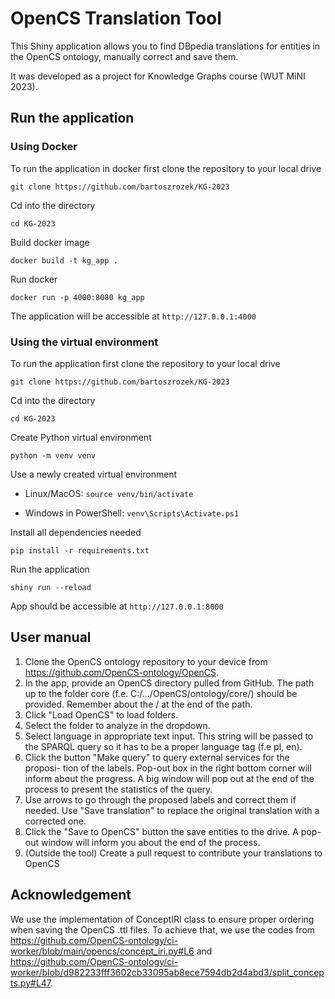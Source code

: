 # OpenCS Translation Tool

This Shiny application allows you to find DBpedia translations for entities in the OpenCS ontology, manually correct and save them.

It was developed as a project for Knowledge Graphs course (WUT MiNI 2023).


## Run the application

### Using Docker

To run the application in docker first clone the repository to your local drive

`git clone https://github.com/bartoszrozek/KG-2023`

Cd into the directory

`cd KG-2023`

Build docker image

`docker build -t kg_app .`

Run docker

`docker run -p 4000:8080 kg_app`

The application will be accessible at `http://127.0.0.1:4000`

### Using the virtual environment
To run the application first clone the repository to your local drive

`git clone https://github.com/bartoszrozek/KG-2023`

Cd into the directory

`cd KG-2023`

Create Python virtual environment

`python -m venv venv`

Use a newly created virtual environment

- Linux/MacOS:
`source venv/bin/activate`

- Windows in PowerShell:
`venv\Scripts\Activate.ps1`

Install all dependencies needed

`pip install -r requirements.txt`

Run the application

`shiny run --reload`

App should be accessible at `http://127.0.0.1:8000`

## User manual

1. Clone the OpenCS ontology repository to your device from https://github.com/OpenCS-ontology/OpenCS.
2. In the app, provide an OpenCS directory pulled from GitHub. The path up to the folder core (f.e. C:/.../OpenCS/ontology/core/) should be provided. Remember about the / at the end of the path.
3. Click "Load OpenCS" to load folders.
4. Select the folder to analyze in the dropdown.
5. Select language in appropriate text input. This string will be passed to
the SPARQL query so it has to be a proper language tag (f.e pl, en).
6. Click the button "Make query" to query external services for the proposi-
tion of the labels. Pop-out box in the right bottom corner will inform
about the progress. A big window will pop out at the end of the
process to present the statistics of the query.
7. Use arrows to go through the proposed labels and correct them if
needed. Use "Save translation" to replace the original translation with a
corrected one.
8. Click the "Save to OpenCS" button the save entities to the drive. A
pop-out window will inform you about the end of the process.
9. (Outside the tool) Create a pull request to contribute your translations to OpenCS



## Acknowledgement

We use the implementation of ConceptIRI class to ensure proper ordering when saving the OpenCS .ttl files. To achieve that, we use the codes from https://github.com/OpenCS-ontology/ci-worker/blob/main/opencs/concept_iri.py#L6 and https://github.com/OpenCS-ontology/ci-worker/blob/d982233fff3602cb33095ab8ece7594db2d4abd3/split_concepts.py#L47.


